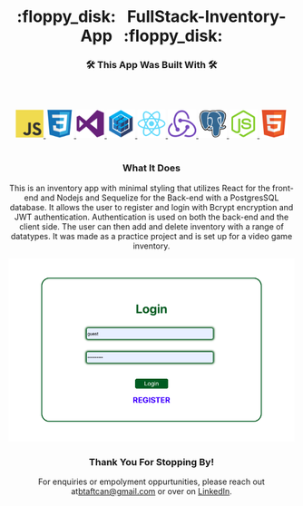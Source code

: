 <h1  align='center'>:floppy_disk: &nbsp FullStack-Inventory-App &nbsp  :floppy_disk:</h1>

<h3 text-decoration:none align='center'> 🛠️ This App Was Built With 🛠️<h3>             <br></br>
<div align='center'>
<a href="https://www.linkedin.com/in/brandonmtaft">
  <img  width="50 height="50 src="https://github.com/BrandonTaft/BrandonTaft/blob/main/assets/javascript-original.svg" />
  </a> 
  <a href="https://www.linkedin.com/in/brandonmtaft">
  <img  width="50 height="50 src="https://github.com/BrandonTaft/BrandonTaft/blob/main/assets/css3-original.svg" />
  </a>
  <a href="https://www.linkedin.com/in/brandonmtaft">
  <img  width="50 height="50 src="https://github.com/BrandonTaft/BrandonTaft/blob/main/assets/visualstudio-plain.svg"     />
  </a>
  <a href="https://www.linkedin.com/in/brandonmtaft">
 <img  width="50 height="50 src="https://github.com/BrandonTaft/BrandonTaft/blob/main/assets/sequelize-original.svg"     />
  </a>
   <a href="https://www.linkedin.com/in/brandonmtaft">
  <img  width="50 height="50 src="https://github.com/BrandonTaft/BrandonTaft/blob/main/assets/react-original.svg" />
  </a>
  <a href="https://www.linkedin.com/in/brandonmtaft">
  <img  width="50 height="50  src="https://github.com/BrandonTaft/BrandonTaft/blob/main/assets/redux-original.svg" />
  </a><a href="https://www.linkedin.com/in/brandonmtaft">
   <a href="https://www.linkedin.com/in/brandonmtaft">
  <img  width="50 height="50  src="https://github.com/BrandonTaft/BrandonTaft/blob/main/assets/postgresql-original.svg"    />
  </a>
  <a href="https://www.linkedin.com/in/brandonmtaft">
   <img  width="50 height="50 src="https://github.com/BrandonTaft/BrandonTaft/blob/main/assets/nodejs-original.svg" />
  </a>
   <a href="https://www.linkedin.com/in/brandonmtaft">
  <img  width="50 height="50 src="https://github.com/BrandonTaft/BrandonTaft/blob/main/assets/html5-original.svg" />
  </a>
  </div>
  <h1></h1>
  <h3 align= 'center'>What It Does</h3>
  <p align='center'>This is an inventory app with minimal styling that utilizes React for the front-end and Nodejs and Sequelize for the Back-end with a PostgresSQL database. It allows the user to register and login with Bcrypt encryption and JWT authentication. Authentication is used on both the back-end and the client side. The user can then add and delete inventory with a range of datatypes. It was made as a practice project and is set up for a video game inventory.  </p>
  <a href="https://mydevsite.surge.sh/">
  <img  width="" height="" src="https://github.com/BrandonTaft/FullStack-Inventory-App/blob/master/fullstackcap.png" />
  </a> 
  <h3 align="center">Thank You For Stopping By!</h3> 
<p align='center'>For enquiries or empolyment oppurtunities, please reach out at<a href="mailto:btaftcan@gmail.com">btaftcan@gmail.com</a> or over on <a href="https://www.linkedin.com/in/brandonmtaft">LinkedIn</a>.</p>
